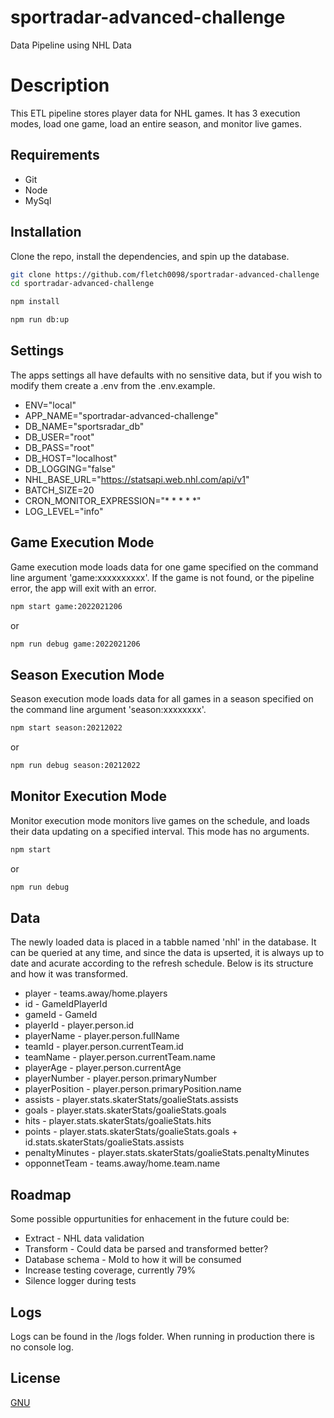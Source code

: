 # sportradar-advanced-challenge

Data Pipeline using NHL Data

# Description

This ETL pipeline stores player data for NHL games.  It has 3 execution modes, load one game, load an entire season, and monitor live games.

## Requirements

* Git
* Node
* MySql

## Installation

Clone the repo, install the dependencies, and spin up the database. 

```bash
git clone https://github.com/fletch0098/sportradar-advanced-challenge
cd sportradar-advanced-challenge
```

```bash
npm install
```

```bash
npm run db:up
```

## Settings

The apps settings all have defaults with no sensitive data, but if you wish to modify them create a .env from the .env.example.

* ENV="local"
* APP_NAME="sportradar-advanced-challenge"
* DB_NAME="sportsradar_db"
* DB_USER="root"
* DB_PASS="root"
* DB_HOST="localhost"
* DB_LOGGING="false"
* NHL_BASE_URL="https://statsapi.web.nhl.com/api/v1"
* BATCH_SIZE=20
* CRON_MONITOR_EXPRESSION="* * * * *"
* LOG_LEVEL="info"

## Game Execution Mode

Game execution mode loads data for one game specified on the command line argument 'game:xxxxxxxxxx'.  If the game is not found, or the pipeline error, the app will exit with an error.

```bash
npm start game:2022021206
```
or

```bash
npm run debug game:2022021206
```

## Season Execution Mode

Season execution mode loads data for all games in a season specified on the command line argument 'season:xxxxxxxx'. 

```bash
npm start season:20212022
```
or

```bash
npm run debug season:20212022
```

## Monitor Execution Mode

Monitor execution mode monitors live games on the schedule, and loads their data updating on a specified interval.  This mode has no arguments.

```bash
npm start
```

or

```bash
npm run debug
```

## Data

The newly loaded data is placed in a tabble named 'nhl' in the database.  It can be queried at any time, and since the data is upserted, it is always up to date and acurate according to the refresh schedule. Below is its structure and how it was transformed.

  * player - teams.away/home.players
  * id - GameIdPlayerId
  * gameId - GameId
  * playerId - player.person.id
  * playerName - player.person.fullName
  * teamId - player.person.currentTeam.id
  * teamName - player.person.currentTeam.name
  * playerAge - player.person.currentAge
  * playerNumber - player.person.primaryNumber
  * playerPosition - player.person.primaryPosition.name
  * assists - player.stats.skaterStats/goalieStats.assists
  * goals - player.stats.skaterStats/goalieStats.goals
  * hits - player.stats.skaterStats/goalieStats.hits
  * points - player.stats.skaterStats/goalieStats.goals + id.stats.skaterStats/goalieStats.assists
  * penaltyMinutes - player.stats.skaterStats/goalieStats.penaltyMinutes
  * opponnetTeam - teams.away/home.team.name

## Roadmap

Some possible oppurtunities for enhacement in the future could be:

* Extract - NHL data validation
* Transform - Could data be parsed and transformed better?
* Database schema - Mold to how it will be consumed
* Increase testing coverage, currently 79%
* Silence logger during tests

## Logs
Logs can be found in the /logs folder.  When running in production there is no console log.

## License

[GNU](https://choosealicense.com/licenses/gpl-3.0/)